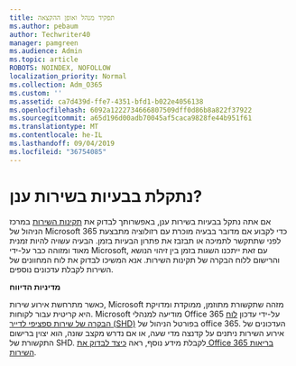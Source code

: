 ```yaml
---
title: תפקיד מנהל ואופן ההקצאה
ms.author: pebaum
author: Techwriter40
manager: pamgreen
ms.audience: Admin
ms.topic: article
ROBOTS: NOINDEX, NOFOLLOW
localization_priority: Normal
ms.collection: Adm_O365
ms.custom: ''
ms.assetid: ca7d439d-ffe7-4351-bfd1-b022e4056138
ms.openlocfilehash: 6092a1222734666807509dff0d86b8a822f37922
ms.sourcegitcommit: a65d196d00adb70045af5caca9828fe44b951f61
ms.translationtype: MT
ms.contentlocale: he-IL
ms.lasthandoff: 09/04/2019
ms.locfileid: "36754085"
---
```

# <a name="experiencing-problems-with-a-cloud-service"></a>נתקלת בבעיות בשירות ענן?

אם אתה נתקל בבעיות בשירות ענן, באפשרותך לבדוק את [תקינות השירות](https://admin.microsoft.com/AdminPortal/Home#/servicehealth) במרכז הניהול של Microsoft 365 כדי לקבוע אם מדובר בבעיה מוכרת עם רזולוציה מתבצעת לפני שתתקשר לתמיכה או תבזבז את פתרון הבעיות בזמן. הבעיה עשויה להיות זמנית מאוד ומזוהה כבר על-ידי Microsoft, עם זאת ייתכנו השגות בזמן בין זיהוי הנושא והרישום ללוח הבקרה של תקינות השירות. אנא המשיכו לבדוק את לוח המחוונים של השירות לקבלת עדכונים נוספים.

**מדיניות הדיווח**

כאשר מתרחשת אירוע שירות, Microsoft מזהה שתקשורת מתוזמן, ממוקדת ומדויקת היא קריטית עבור לקוחות. Microsoft מודיעה למנהלי Office 365 על-ידי עדכון [לוח הבקרה של שירות ספציפי לדייר (SHD)](https://admin.microsoft.com/AdminPortal/Home#/servicehealth) בפורטל הניהול של office 365. העדכונים של אירוע השירות ניתנים על קדנצה מדי שעה, או אם נדרש מקצב שונה, הוא יצוין ברישום התקשורת של SHD. לקבלת מידע נוסף, ראה [כיצד לבדוק את Office 365 בריאות השירות](https://docs.microsoft.com/office365/enterprise/view-service-health).

